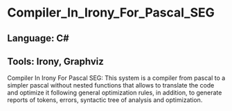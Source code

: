 # Compiler_In_Irony_For_Pascal_SEG

## Language: C#

## Tools: Irony, Graphviz

Compiler In Irony For Pascal SEG: This system is a compiler from pascal to a simpler pascal without nested functions that allows to translate 
the code and optimize it following general optimization rules, in addition,
to generate reports of tokens, errors, syntactic tree of analysis and optimization.
